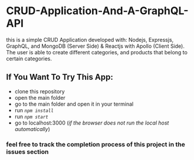 # CRUD-Application-And-A-GraphQL-API

this is a simple CRUD Application developed with:
Nodejs, Expressjs, GraphQL, and MongoDB (Server Side)
& Reactjs with Apollo (Client Side). The user is able to create different categories, and products that belong to certain categories.

## If You Want To Try This App:
  - clone this repository
  - open the main folder
  - go to the main folder and open it in your terminal
  - run _`npm install`_
  - run _`npm start`_
  - go to localhost:3000 (_if the browser does not run the local host automatically_)

### feel free to track the completion process of this project in the issues section
